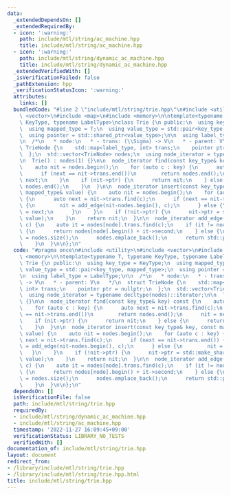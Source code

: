 ```yaml
---
data:
  _extendedDependsOn: []
  _extendedRequiredBy:
  - icon: ':warning:'
    path: include/mtl/string/ac_machine.hpp
    title: include/mtl/string/ac_machine.hpp
  - icon: ':warning:'
    path: include/mtl/string/dynamic_ac_machine.hpp
    title: include/mtl/string/dynamic_ac_machine.hpp
  _extendedVerifiedWith: []
  _isVerificationFailed: false
  _pathExtension: hpp
  _verificationStatusIcon: ':warning:'
  attributes:
    links: []
  bundledCode: "#line 2 \"include/mtl/string/trie.hpp\"\n#include <utility>\n#include\
    \ <vector>\n#include <map>\n#include <memory>\n\ntemplate<typename T, typename\
    \ KeyType, typename LabelType>\nclass Trie {\n public:\n  using key_type = KeyType;\n\
    \  using mapped_type = T;\n  using value_type = std::pair<key_type, mapped_type>;\n\
    \  using pointer = std::shared_ptr<value_type>;\n\n  using label_type = LabelType;\n\
    \n  /*\n   * node:\n   * - trans: (\\Sigma) -> V\n   * - parent: V\n   */\n  struct\
    \ TrieNode {\n    std::map<label_type, int> trans;\n    pointer ptr = nullptr;\n\
    \  };\n  std::vector<TrieNode> nodes;\n  using node_iterator = typename decltype(nodes)::iterator;\n\
    \n  Trie() : nodes(1) {}\n\n  node_iterator find(const key_type& key) const {\n\
    \    auto nit = nodes.begin();\n    for (auto c : key) {\n      auto next = nit->trans.find(c);\n\
    \      if (next == nit->trans.end())\n        return nodes.end();\n      nit =\
    \ next;\n    }\n    if (nit->ptr) {\n      return nit;\n    } else {\n      return\
    \ nodes.end();\n    }\n  }\n\n  node_iterator insert(const key_type& key, const\
    \ mapped_type& value) {\n    auto nit = nodes.begin();\n    for (auto c : key)\
    \ {\n      auto next = nit->trans.find(c);\n      if (next == nit->trans.end())\
    \ {\n        nit = add_edge(nit-nodes.begin(), c);\n      } else {\n        nit\
    \ = next;\n      }\n    }\n    if (!nit->ptr) {\n      nit->ptr = std::make_shared<value_type>(key,\
    \ value);\n    }\n    return nit;\n  }\n\n  node_iterator add_edge(int node, label_type\
    \ c) {\n    auto it = nodes[node].trans.find(c);\n    if (it != nodes[node].trans.end())\
    \ {\n      return nodes[node].begin() + it->second;\n    } else {\n      nodes[node].trans[c]\
    \ = nodes.size();\n      nodes.emplace_back();\n      return std::prev(nodes.end());\n\
    \    }\n  }\n\n};\n"
  code: "#pragma once\n#include <utility>\n#include <vector>\n#include <map>\n#include\
    \ <memory>\n\ntemplate<typename T, typename KeyType, typename LabelType>\nclass\
    \ Trie {\n public:\n  using key_type = KeyType;\n  using mapped_type = T;\n  using\
    \ value_type = std::pair<key_type, mapped_type>;\n  using pointer = std::shared_ptr<value_type>;\n\
    \n  using label_type = LabelType;\n\n  /*\n   * node:\n   * - trans: (\\Sigma)\
    \ -> V\n   * - parent: V\n   */\n  struct TrieNode {\n    std::map<label_type,\
    \ int> trans;\n    pointer ptr = nullptr;\n  };\n  std::vector<TrieNode> nodes;\n\
    \  using node_iterator = typename decltype(nodes)::iterator;\n\n  Trie() : nodes(1)\
    \ {}\n\n  node_iterator find(const key_type& key) const {\n    auto nit = nodes.begin();\n\
    \    for (auto c : key) {\n      auto next = nit->trans.find(c);\n      if (next\
    \ == nit->trans.end())\n        return nodes.end();\n      nit = next;\n    }\n\
    \    if (nit->ptr) {\n      return nit;\n    } else {\n      return nodes.end();\n\
    \    }\n  }\n\n  node_iterator insert(const key_type& key, const mapped_type&\
    \ value) {\n    auto nit = nodes.begin();\n    for (auto c : key) {\n      auto\
    \ next = nit->trans.find(c);\n      if (next == nit->trans.end()) {\n        nit\
    \ = add_edge(nit-nodes.begin(), c);\n      } else {\n        nit = next;\n   \
    \   }\n    }\n    if (!nit->ptr) {\n      nit->ptr = std::make_shared<value_type>(key,\
    \ value);\n    }\n    return nit;\n  }\n\n  node_iterator add_edge(int node, label_type\
    \ c) {\n    auto it = nodes[node].trans.find(c);\n    if (it != nodes[node].trans.end())\
    \ {\n      return nodes[node].begin() + it->second;\n    } else {\n      nodes[node].trans[c]\
    \ = nodes.size();\n      nodes.emplace_back();\n      return std::prev(nodes.end());\n\
    \    }\n  }\n\n};\n"
  dependsOn: []
  isVerificationFile: false
  path: include/mtl/string/trie.hpp
  requiredBy:
  - include/mtl/string/dynamic_ac_machine.hpp
  - include/mtl/string/ac_machine.hpp
  timestamp: '2022-11-27 16:09:45+09:00'
  verificationStatus: LIBRARY_NO_TESTS
  verifiedWith: []
documentation_of: include/mtl/string/trie.hpp
layout: document
redirect_from:
- /library/include/mtl/string/trie.hpp
- /library/include/mtl/string/trie.hpp.html
title: include/mtl/string/trie.hpp
---
```

